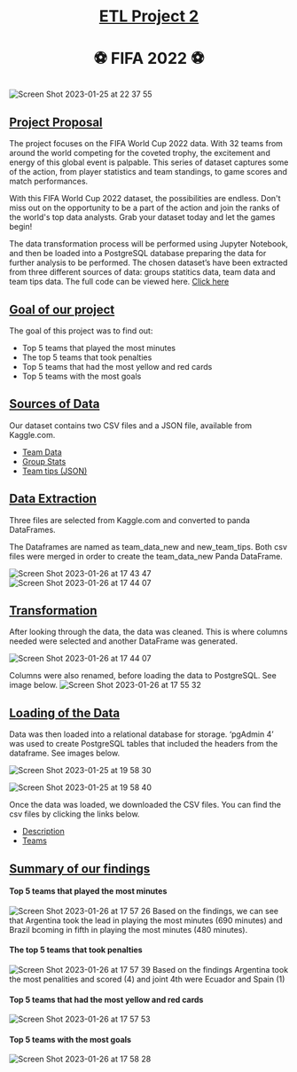 # <p align="center"> <ins>ETL Project 2</ins>
# <p align="center"> :soccer: FIFA 2022 :soccer:

 ![Screen Shot 2023-01-25 at 22 37 55](https://user-images.githubusercontent.com/116304118/214707931-5c826886-1e19-40ce-9a84-8e78eea2c0f2.png)




## <ins>Project Proposal</ins>

The project focuses on the FIFA World Cup 2022 data. With 32 teams from around the world competing for the coveted trophy, the excitement and energy of this global event is palpable. This series of dataset captures some of the action, from player statistics and team standings, to game scores and match performances.

With this FIFA World Cup 2022 dataset, the possibilities are endless. Don't miss out on the opportunity to be a part of the action and join the ranks of the world's top data analysts. Grab your dataset today and let the games begin!

The data transformation process will be performed using Jupyter Notebook, and then be loaded into a PostgreSQL database preparing the data for further analysis to be performed.
The chosen dataset’s have been extracted from three different sources of data: groups statitics data, team data and team tips data.
The full code can be viewed here. <a href="https://github.com/HJandu/ETL_Project_2/blob/main/Fifa_project2.ipynb">Click here</a>  </br>

## <ins>Goal of our project</ins>
The goal of this project was to find out: 
* Top 5 teams that played the most minutes
* The top 5 teams that took penalties
* Top 5 teams that had the most yellow and red cards
* Top 5 teams with the most goals

## <ins>Sources of Data</ins>
Our dataset contains two CSV files and a JSON file, available from Kaggle.com.
* <a href="https://github.com/HJandu/ETL_Project_2/blob/main/Resources/team_data.csv">Team Data</a>  </br>
* <a href="https://github.com/HJandu/ETL_Project_2/blob/main/Resources/group_stats.csv">Group Stats</a>  </br>
* <a href="https://github.com/HJandu/ETL_Project_2/blob/main/Resources/team_tips.json">Team tips (JSON)</a>  </br> 


## <ins>Data Extraction</ins>
Three files are selected from Kaggle.com and converted to panda DataFrames.

The Dataframes are named as team_data_new and new_team_tips. Both csv files were merged in order to create the team_data_new Panda DataFrame. 

![Screen Shot 2023-01-26 at 17 43 47](https://user-images.githubusercontent.com/116304118/214910190-cba99eed-18f8-4c60-89c8-824cc751f56c.png)
![Screen Shot 2023-01-26 at 17 44 07](https://user-images.githubusercontent.com/116304118/214910244-2d7cee38-e5df-4837-b953-57bf596bd34a.png)

## <ins>Transformation</ins>
After looking through the data, the data was cleaned. This is where columns needed were selected and another DataFrame was generated. 

![Screen Shot 2023-01-26 at 17 44 07](https://user-images.githubusercontent.com/116304118/214911741-057b7712-7829-4963-ae03-076838dcccce.png)

Columns were also renamed, before loading the data to PostgreSQL. See image below. 
![Screen Shot 2023-01-26 at 17 55 32](https://user-images.githubusercontent.com/116304118/214912287-327d1d23-b7de-4d2c-bc73-0dae94c7a613.png)


## <ins>Loading of the Data</ins>
Data was then loaded into a relational database for storage. ‘pgAdmin 4’ was used to create PostgreSQL tables that included the headers from the dataframe. See images below.

![Screen Shot 2023-01-25 at 19 58 30](https://user-images.githubusercontent.com/116304118/214709587-e96a53c9-768f-4630-a491-a38e3e4f08ba.png)

![Screen Shot 2023-01-25 at 19 58 40](https://user-images.githubusercontent.com/116304118/214709679-4b0aecae-e358-44bf-aca3-7c531e0d0580.png)

Once the data was loaded, we downloaded the CSV files. You can find the csv files by clicking the links below.
* <a href="https://github.com/HJandu/ETL_Project_2/blob/main/Description_PGAdmin.csv">Description</a>  </br>
* <a href="https://github.com/HJandu/ETL_Project_2/blob/main/teams_PGAdmin.csv">Teams</a>  </br>

## <ins>Summary of our findings</ins>
#### Top 5 teams that played the most minutes

![Screen Shot 2023-01-26 at 17 57 26](https://user-images.githubusercontent.com/116304118/214913122-4dbaf3a3-b103-4d82-b335-4d21b42e9fe8.png)
Based on the findings, we can see that Argentina took the lead in playing the most minutes (690 minutes) and Brazil bcoming in fifth in playing the most minutes (480 minutes).

#### The top 5 teams that took penalties

![Screen Shot 2023-01-26 at 17 57 39](https://user-images.githubusercontent.com/116304118/214913268-b1486ae9-7a20-4c9f-a4d9-0b0ef6a8eef2.png)
Based on the findings Argentina took the most penalities and scored (4) and joint 4th were Ecuador and Spain (1)
#### Top 5 teams that had the most yellow and red cards

![Screen Shot 2023-01-26 at 17 57 53](https://user-images.githubusercontent.com/116304118/214913309-daec10ed-5d2e-41d4-9ac7-6f950ef2b369.png)

#### Top 5 teams with the most goals

![Screen Shot 2023-01-26 at 17 58 28](https://user-images.githubusercontent.com/116304118/214913361-dc3e03be-2f8e-4636-8452-4c3bfa4faf0f.png)

